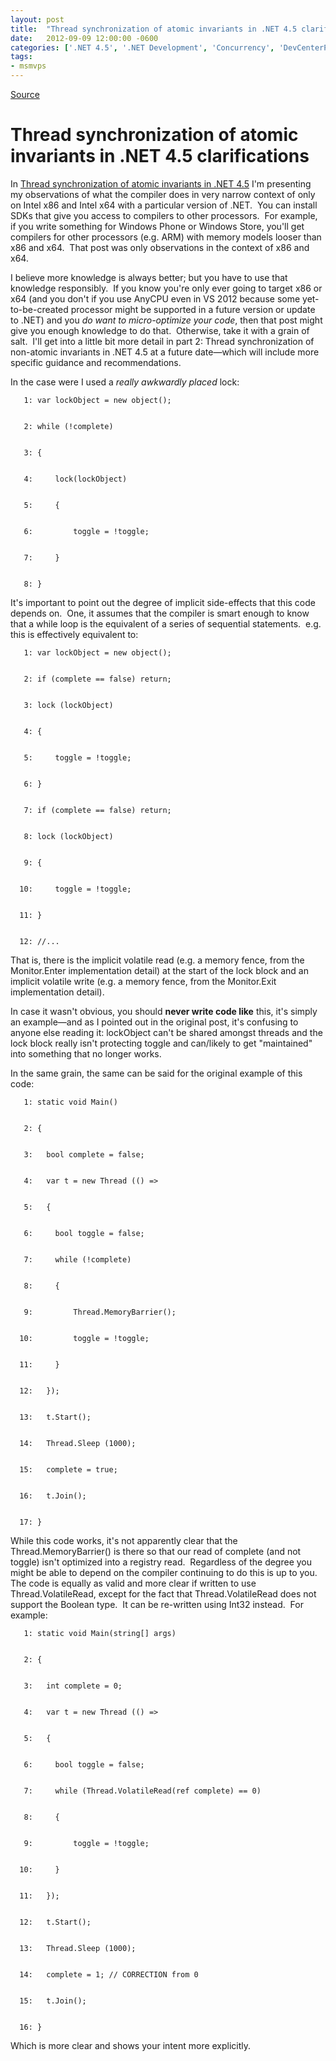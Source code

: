 ```yaml
---
layout: post
title:  "Thread synchronization of atomic invariants in .NET 4.5 clarifications"
date:   2012-09-09 12:00:00 -0600
categories: ['.NET 4.5', '.NET Development', 'Concurrency', 'DevCenterPost', 'Multithreaded', 'Software Development Guidance']
tags:
- msmvps
---
```

[Source](http://blogs.msmvps.com/peterritchie/2012/09/10/thread-synchronization-of-atomic-invariants-in-net-4-5-clarifications/ "Permalink to Thread synchronization of atomic invariants in .NET 4.5 clarifications")

# Thread synchronization of atomic invariants in .NET 4.5 clarifications

In [Thread synchronization of atomic invariants in .NET 4.5][1] I'm presenting my observations of what the compiler does in very narrow context of only on Intel x86 and Intel x64 with a particular version of .NET.  You can install SDKs that give you access to compilers to other processors.  For example, if you write something for Windows Phone or Windows Store, you'll get compilers for other processors (e.g. ARM) with memory models looser than x86 and x64.  That post was only observations in the context of x86 and x64.  

I believe more knowledge is always better; but you have to use that knowledge responsibly.  If you know you're only ever going to target x86 or x64 (and you don't if you use AnyCPU even in VS 2012 because some yet-to-be-created processor might be supported in a future version or update to .NET) and you _do want to micro-optimize your code_, then that post might give you enough knowledge to do that.  Otherwise, take it with a grain of salt.  I'll get into a little bit more detail in part 2: Thread synchronization of non-atomic invariants in .NET 4.5 at a future date—which will include more specific guidance and recommendations.

In the case were I used a _really awkwardly placed_ lock:
    
    
       1: var lockObject = new object();
    
    
       2: while (!complete)
    
    
       3: {
    
    
       4:     lock(lockObject)
    
    
       5:     {
    
    
       6:         toggle = !toggle;
    
    
       7:     }
    
    
       8: }

It's important to point out the degree of implicit side-effects that this code depends on.  One, it assumes that the compiler is smart enough to know that a while loop is the equivalent of a series of sequential statements.  e.g. this is effectively equivalent to:
    
    
       1: var lockObject = new object();
    
    
       2: if (complete == false) return;
    
    
       3: lock (lockObject)
    
    
       4: {
    
    
       5:     toggle = !toggle;
    
    
       6: }
    
    
       7: if (complete == false) return;
    
    
       8: lock (lockObject)
    
    
       9: {
    
    
      10:     toggle = !toggle;
    
    
      11: }
    
    
      12: //...

That is, there is the implicit volatile read (e.g. a memory fence, from the Monitor.Enter implementation detail) at the start of the lock block and an implicit volatile write (e.g. a memory fence, from the Monitor.Exit implementation detail).

In case it wasn't obvious, you should **never write code like** this, it's simply an example—and as I pointed out in the original post, it's confusing to anyone else reading it: lockObject can't be shared amongst threads and the lock block really isn't protecting toggle and can/likely to get "maintained" into something that no longer works.

In the same grain, the same can be said for the original example of this code:
    
    
       1: static void Main()
    
    
       2: {
    
    
       3:   bool complete = false; 
    
    
       4:   var t = new Thread (() =>
    
    
       5:   {
    
    
       6:     bool toggle = false;
    
    
       7:     while (!complete)
    
    
       8:     {
    
    
       9:         Thread.MemoryBarrier();
    
    
      10:         toggle = !toggle;
    
    
      11:     }
    
    
      12:   });
    
    
      13:   t.Start();
    
    
      14:   Thread.Sleep (1000);
    
    
      15:   complete = true;
    
    
      16:   t.Join();
    
    
      17: }

While this code works, it's not apparently clear that the Thread.MemoryBarrier() is there so that our read of complete (and not toggle) isn't optimized into a registry read.  Regardless of the degree you might be able to depend on the compiler continuing to do this is up to you.  The code is equally as valid and more clear if written to use Thread.VolatileRead, except for the fact that Thread.VolatileRead does not support the Boolean type.  It can be re-written using Int32 instead.  For example:
    
    
       1: static void Main(string[] args)
    
    
       2: {
    
    
       3:   int complete = 0; 
    
    
       4:   var t = new Thread (() =>
    
    
       5:   {
    
    
       6:     bool toggle = false;
    
    
       7:     while (Thread.VolatileRead(ref complete) == 0)
    
    
       8:     {
    
    
       9:         toggle = !toggle;
    
    
      10:     }
    
    
      11:   });
    
    
      12:   t.Start();
    
    
      13:   Thread.Sleep (1000);
    
    
      14:   complete = 1; // CORRECTION from 0
    
    
      15:   t.Join();
    
    
      16: }

Which is more clear and shows your intent more explicitly.

[1]: http://blogs.msmvps.com/blogs/peterritchie/archive/2012/09/09/thread-synchronization-of-atomic-invariants-in-net-4-5.aspx

